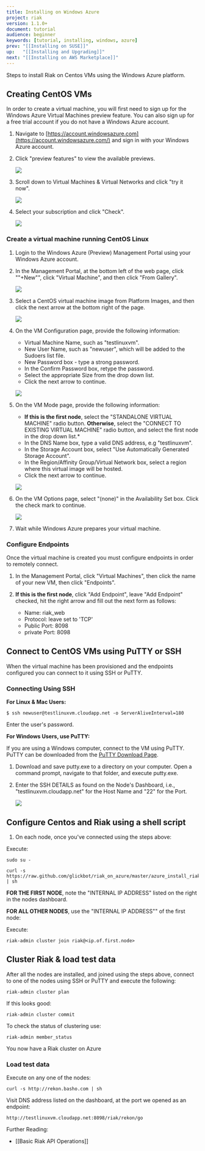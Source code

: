 ```yaml
---
title: Installing on Windows Azure
project: riak
version: 1.1.0+
document: tutorial
audience: beginner
keywords: [tutorial, installing, windows, azure]
prev: "[[Installing on SUSE]]"
up:   "[[Installing and Upgrading]]"
next: "[[Installing on AWS Marketplace]]"
---
```


Steps to install Riak on Centos VMs using the Windows Azure platform.

## Creating CentOS VMs

In order to create a virtual machine, you will first need to sign up for the Windows Azure Virtual Machines preview feature. You can also sign up for a free trial account if you do not have a Windows Azure account.

1. Navigate to [https://account.windowsazure.com](https://account.windowsazure.com/) and sign in with your Windows Azure account.

2. Click "preview features" to view the available previews.

	![](/images/antares-iaas-preview-01.png)

3. Scroll down to Virtual Machines & Virtual Networks and click "try it now".

	![](/images/antares-iaas-preview-02.png)

4. Select your subscription and click "Check".

	![](/images/antares-iaas-preview-04.png)

### Create a virtual machine running CentOS Linux

1. Login to the Windows Azure (Preview) Management Portal using your Windows Azure account.

2. In the Management Portal, at the bottom left of the web page, click ""+New"", click "Virtual Machine", and then click "From Gallery". 

	![](/images/createvm_small.png)

3. Select a CentOS virtual machine image from Platform Images, and then click the next arrow at the bottom right of the page. 

	![](/images/vmconfiguration0.png)

4. On the VM Configuration page, provide the following information:
	- Virtual Machine Name, such as "testlinuxvm".
	- New User Name, such as "newuser", which will be added to the Sudoers list file.
	- New Password box - type a strong password.
	- In the Confirm Password box, retype the password.
	- Select the appropriate Size from the drop down list.
	- Click the next arrow to continue.

	![](/images/vmconfiguration1.png)

5. On the VM Mode page, provide the following information:
	- **If this is the first node**, select the "STANDALONE VIRTUAL MACHINE" radio button. **Otherwise**, select the "CONNECT TO EXISTING VIRTUAL MACHINE" radio button, and select the first node in the drop down list.*
	- In the DNS Name box, type a valid DNS address, e.g "testlinuxvm".
	- In the Storage Account box, select "Use Automatically Generated Storage Account".
	- In the Region/Affinity Group/Virtual Network box, select a region where this virtual image will be hosted.
	- Click the next arrow to continue.

	![](/images/vmconfiguration2.png)

6. On the VM Options page, select "(none)" in the Availability Set box. Click the check mark to continue. 

	![](/images/vmconfiguration3.png)

7. Wait while Windows Azure prepares your virtual machine.

### Configure Endpoints

Once the virtual machine is created you must configure endpoints in order to remotely connect.

1. In the Management Portal, click "Virtual Machines", then click the name of your new VM, then click "Endpoints".

2. **If this is the first node**, click "Add Endpoint", leave "Add Endpoint" checked, hit the right arrow and fill out the next form as follows:
	- Name: riak_web
	- Protocol: leave set to 'TCP'
	- Public Port: 8098
	- private Port: 8098

## Connect to CentOS VMs using PuTTY or SSH

When the virtual machine has been provisioned and the endpoints configured you can connect to it using SSH or PuTTY.

### Connecting Using SSH

**For Linux & Mac Users:**

	$ ssh newuser@testlinuxvm.cloudapp.net -o ServerAliveInterval=180
Enter the user's password.

**For Windows Users, use PuTTY:**

If you are using a Windows computer, connect to the VM using PuTTY. PuTTY can be downloaded from the [PuTTY Download Page](http://www.chiark.greenend.org.uk/~sgtatham/putty/download.html).

1. Download and save putty.exe to a directory on your computer. Open a command prompt, navigate to that folder, and execute putty.exe.

2. Enter the SSH DETAILS as found on the Node's Dashboard, i.e., "testlinuxvm.cloudapp.net" for the Host Name and "22" for the Port. 

	![](/images/putty.png)

## Configure Centos and Riak using a shell script

1. On each node, once you've connected using the steps above:

Execute:

	sudo su -

	curl -s https://raw.github.com/glickbot/riak_on_azure/master/azure_install_riak.sh | sh

**FOR THE FIRST NODE**, note the "INTERNAL IP ADDRESS" listed on the right in the nodes dashboard.


**FOR ALL OTHER NODES**, use the "INTERNAL IP ADDRESS"" of the first node:

Execute:

	riak-admin cluster join riak@<ip.of.first.node>

## Cluster Riak & load test data

After all the nodes are installed, and joined using the steps above, connect to one of the nodes using SSH or PuTTY and execute the following:

	riak-admin cluster plan

If this looks good:

	riak-admin cluster commit

To check the status of clustering use:

	riak-admin member_status

You now have a Riak cluster on Azure

### Load test data

Execute on any one of the nodes:

	curl -s http://rekon.basho.com | sh
	
Visit DNS address listed on the dashboard, at the port we opened as an endpoint:

	http://testlinuxvm.cloudapp.net:8098/riak/rekon/go

Further Reading:

- [[Basic Riak API Operations]]
